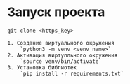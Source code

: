 # Запуск проекта

`git clone <https_key>`

```
1. Создание виртуального окружения
    `python3 -m venv <venv_name>`
2. Активация виртупльного окружения
    `source venv/bin/activate`
3. Установка библиотек
    `pip install -r requirements.txt`
```
